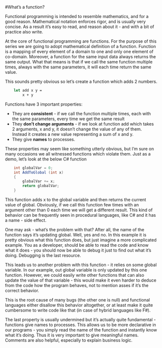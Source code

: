 #What’s a function?

Functional programming is intended to resemble mathematics, and for a good reason. Mathematical notation enforces rigor, and is usually very concise. As a result it’s easy to read, and reason about it - and with a bit of practice also write. 

At the core of functional programming are functions. For the purpose of this series we are going to adopt mathematical definition of a function. Function is a mapping of every element of a domain to one and only one element of co-domain. Moreover, a function for the same input data always returns the same output. What that means is that if we call the same function multiple times, always with the same parameters, it will each time return the same value. 

This sounds pretty obvious so let’s create a function which adds 2 numbers.

```fsharp
    let add x y =
        x + y 
```

Functions have 3 important properties:

* They are **consistent** - if we call the function multiple times, each with the same parameters, every time we get the same result 
* They **don’t change arguments** - if we look at function add which takes 2 arguments, x and y, it doesn’t change the value of any of them. Instead it creates a new value representing a sum of x and y.
* They give **names** to processes.

These properties may seem like something utterly obvious, but I’m sure on many occasions we all witnessed functions which violate them. Just as a demo, let’s look at the below C# function

```csharp
    int globalVar = 0;
    int AddToGlobal (int x)
    {
        globalVar += x;
        return globalVar;
    }
```

This function adds x to the global variable and then returns the current value of global. Obviously, if we call this function few times with an argument other than 0 each time we will get a different result. This kind of behavior can be frequently seen in procedural languages, like C# and it has a name - side effect. 

One may ask - what’s the problem with that? After all, the name of the function says it’s updating global. Well, yes and no. In this example it is pretty obvious what this function does, but just imagine a more complicated example. You as a developer, should be able to read the code and know what it does - you should now be able to debug it just to find out what it’s doing. Debugging is the last resource. 

This leads us to another problem with this function - it relies on some global variable. In our example, out global variable is only updated by this one function. However, we could easily write other functions that can also update the value of that variable - this would make it even harder to deduce from the code how the program behaves, not to mention asses if it’s the correct behavior. 

This is the root cause of many bugs (the other one is null) and functional languages either disallow this behavior altogether, or at least make it quite cumbersome to write code like that (in case of hybrid languages like F#). 

The last property is usually undermined but it’s actually quite fundamental - functions give names to processes. This allows us to be more declarative in our programs - you simply read the name of the function and instantly know what it’s doing. Thus it is very important to give meaningful names. Comments are also helpful, especially to explain business logic. 